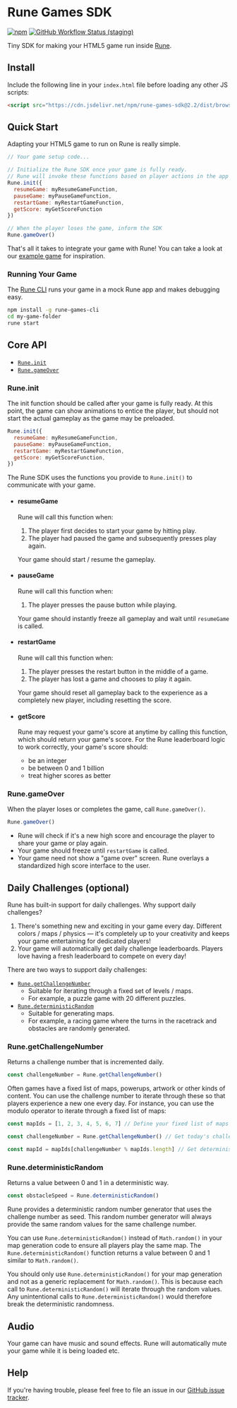 # Rune Games SDK

[![npm](https://img.shields.io/npm/v/rune-games-sdk)](https://www.npmjs.com/package/rune-games-sdk) [![GitHub Workflow Status (staging)](https://img.shields.io/github/workflow/status/rune/rune-games-sdk/CI/staging)](https://github.com/rune/rune-games-sdk/actions/workflows/CI.yml?query=branch%3Astaging)

Tiny SDK for making your HTML5 game run inside [Rune](https://play.google.com/store/apps/details?id=ai.rune.tincan).

## Install

Include the following line in your `index.html` file before loading any other JS scripts:

```html
<script src="https://cdn.jsdelivr.net/npm/rune-games-sdk@2.2/dist/browser.min.js"></script>
```

## Quick Start
Adapting your HTML5 game to run on Rune is really simple.

```js
// Your game setup code...

// Initialize the Rune SDK once your game is fully ready.
// Rune will invoke these functions based on player actions in the app interface.
Rune.init({
  resumeGame: myResumeGameFunction,
  pauseGame: myPauseGameFunction,
  restartGame: myRestartGameFunction,
  getScore: myGetScoreFunction
})

// When the player loses the game, inform the SDK
Rune.gameOver()
```

That's all it takes to integrate your game with Rune! You can take a look at our [example game](https://github.com/rune/rune-games-sdk/blob/staging/examples/bunny-twirl/index.js) for inspiration.

### Running Your Game

The [Rune CLI](https://github.com/rune/rune-games-cli) runs your game in a mock Rune app and makes debugging easy.

```bash
npm install -g rune-games-cli
cd my-game-folder
rune start
```

## Core API

- [`Rune.init`](https://github.com/rune/rune-games-sdk#runeinit)
- [`Rune.gameOver`](https://github.com/rune/rune-games-sdk#runegameover)

### Rune.init
The init function should be called after your game is fully ready. At this point, the game can show animations to entice the player, but should not start the actual gameplay as the game may be preloaded.

```js
Rune.init({
  resumeGame: myResumeGameFunction,
  pauseGame: myPauseGameFunction,
  restartGame: myRestartGameFunction,
  getScore: myGetScoreFunction,
})
```

The Rune SDK uses the functions you provide to `Rune.init()` to communicate with your game.

- #### resumeGame
  Rune will call this function when:
  1. The player first decides to start your game by hitting play.
  2. The player had paused the game and subsequently presses play again.
  
  Your game should start / resume the gameplay.

- #### pauseGame
  Rune will call this function when:
  1. The player presses the pause button while playing.
  
  Your game should instantly freeze all gameplay and wait until `resumeGame` is called.

- #### restartGame
  Rune will call this function when:
  1. The player presses the restart button in the middle of a game.
  2. The player has lost a game and chooses to play it again.

  Your game should reset all gameplay back to the experience as a completely new player, including resetting the score.

- #### getScore
  Rune may request your game's score at anytime by calling this function, which should return your game's score. For the Rune leaderboard logic to work correctly, your game's score should:
  - be an integer
  - be between 0 and 1 billion
  - treat higher scores as better

### Rune.gameOver
When the player loses or completes the game, call `Rune.gameOver()`.

```js
Rune.gameOver()
```

- Rune will check if it's a new high score and encourage the player to share your game or play again.
- Your game should freeze until `restartGame` is called. 
- Your game need not show a "game over" screen. Rune overlays a standardized high score interface to the user.

## Daily Challenges (optional)
Rune has built-in support for daily challenges. Why support daily challenges?
1. There's something new and exciting in your game every day. Different colors / maps / physics — it's completely up to your creativity and keeps your game entertaining for dedicated players!
2. Your game will automatically get daily challenge leaderboards. Players love having a fresh leaderboard to compete on every day!

There are two ways to support daily challenges:

- [`Rune.getChallengeNumber`](https://github.com/rune/rune-games-sdk#runegetchallengenumber)
    - Suitable for iterating through a fixed set of levels / maps.
    - For example, a puzzle game with 20 different puzzles.
- [`Rune.deterministicRandom`](https://github.com/rune/rune-games-sdk#runedeterministicrandom)
    - Suitable for generating maps.
    - For example, a racing game where the turns in the racetrack and obstacles are randomly generated.

### Rune.getChallengeNumber
Returns a challenge number that is incremented daily.
```js
const challengeNumber = Rune.getChallengeNumber()
```

Often games have a fixed list of maps, powerups, artwork or other kinds of content. You can use the challenge number to iterate through these so that players experience a new one every day. For instance, you can use the modulo operator to iterate through a fixed list of maps:

```js
const mapIds = [1, 2, 3, 4, 5, 6, 7] // Define your fixed list of maps

const challengeNumber = Rune.getChallengeNumber() // Get today's challenge number

const mapId = mapIds[challengeNumber % mapIds.length] // Get deterministic mapId
```


### Rune.deterministicRandom

Returns a value between 0 and 1 in a deterministic way.

```js
const obstacleSpeed = Rune.deterministicRandom()
```

Rune provides a deterministic random number generator that uses the challenge number as seed. This random number generator will always provide the same random values for the same challenge number.

You can use `Rune.deterministicRandom()` instead of `Math.random()` in your map generation code to ensure all players play the same map. The `Rune.deterministicRandom()` function returns a value between 0 and 1 similar to `Math.random()`.

You should only use `Rune.deterministicRandom()` for your map generation and not as a generic replacement for `Math.random()`. This is because each call to `Rune.deterministicRandom()` will iterate through the random values. Any unintentional calls to `Rune.deterministicRandom()` would therefore break the deterministic randomness.

## Audio

Your game can have music and sound effects. Rune will automatically mute your game while it is being loaded etc.

## Help

If you're having trouble, please feel free to file an issue in our [GitHub issue tracker](https://github.com/rune/rune-games-sdk/issues).
